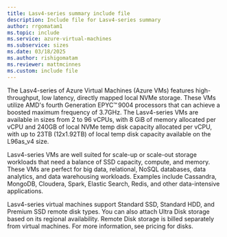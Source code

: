 ```yaml
---
title: Lasv4-series summary include file
description: Include file for Lasv4-series summary
author: rrgomatam1
ms.topic: include
ms.service: azure-virtual-machines
ms.subservice: sizes
ms.date: 03/18/2025
ms.author: rishigomatam
ms.reviewer: mattmcinnes
ms.custom: include file
---
```

The Lasv4-series of Azure Virtual Machines (Azure VMs) features high-throughput, low latency, directly mapped local NVMe storage. These VMs utilize AMD's fourth Generation EPYC™ 9004 processors that can achieve a boosted maximum frequency of 3.7GHz. The Lasv4-series VMs are available in sizes from 2 to 96 vCPUs, with 8 GiB of memory allocated per vCPU and 240GB of local NVMe temp disk capacity allocated per vCPU, with up to 23TB (12x1.92TB) of local temp disk capacity available on the L96as_v4 size.

Lasv4-series VMs are well suited for scale-up or scale-out storage workloads that need a balance of SSD capacity, compute, and memory. These VMs are perfect for big data, relational, NoSQL databases, data analytics, and data warehousing workloads. Examples include Cassandra, MongoDB, Cloudera, Spark, Elastic Search, Redis, and other data-intensive applications.

Lasv4-series virtual machines support Standard SSD, Standard HDD, and Premium SSD remote disk types. You can also attach Ultra Disk storage based on its regional availability. Remote Disk storage is billed separately from virtual machines. For more information, see pricing for disks. 